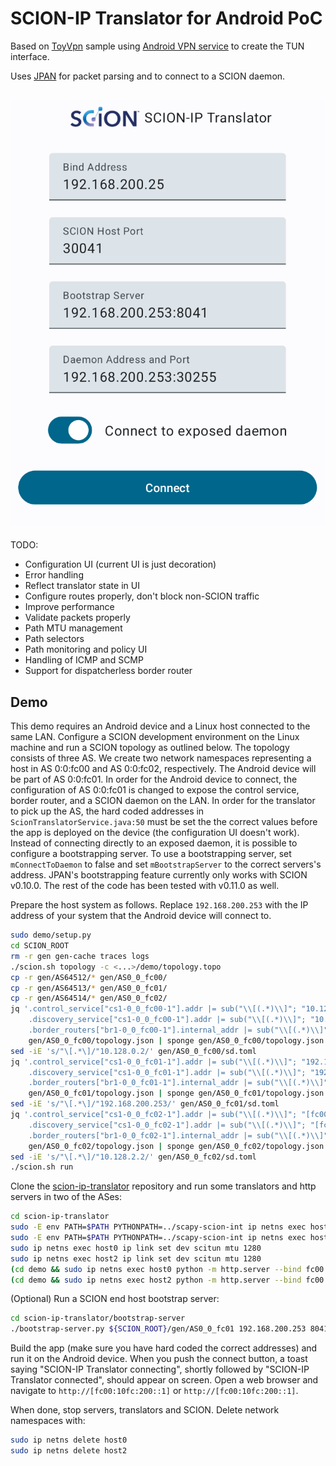 SCION-IP Translator for Android PoC
===================================

Based on [ToyVpn] sample using [Android VPN service] to create the TUN interface.

Uses [JPAN] for packet parsing and to connect to a SCION daemon.

[ToyVpn]: https://android.googlesource.com/platform/development/+/refs/heads/main/samples/ToyVpn?autodive=0%2F
[Android VPN service]: https://developer.android.com/develop/connectivity/vpn#service
[JPAN]: https://github.com/scionproto-contrib/jpan

![Screenshot](screenshot.png)
---

TODO:
- Configuration UI (current UI is just decoration)
- Error handling
- Reflect translator state in UI
- Configure routes properly, don't block non-SCION traffic
- Improve performance
- Validate packets properly
- Path MTU management
- Path selectors
- Path monitoring and policy UI
- Handling of ICMP and SCMP
- Support for dispatcherless border router

Demo
----
This demo requires an Android device and a Linux host connected to the same LAN. Configure a SCION
development environment on the Linux machine and run a SCION topology as outlined below. The
topology consists of three AS. We create two network namespaces representing a host in AS 0:0:fc00
and AS 0:0:fc02, respectively. The Android device will be part of AS 0:0:fc01. In order for the
Android device to connect, the configuration of AS 0:0:fc01 is changed to expose the control
service, border router, and a SCION daemon on the LAN. In order for the translator to pick up the
AS, the hard coded addresses in `ScionTranslatorService.java:50` must be set the the correct values
before the app is deployed on the device (the configuration UI doesn't work). Instead of connecting
directly to an exposed daemon, it is possible to configure a bootstrapping server. To use a
bootstrapping server, set `mConnectToDaemon` to false and set `mBootstrapServer` to the correct
servers's address. JPAN's bootstrapping feature currently only works with SCION v0.10.0. The rest
of the code has been tested with v0.11.0 as well.

Prepare the host system as follows. Replace `192.168.200.253` with the IP address of your system
that the Android device will connect to.
```bash
sudo demo/setup.py
cd SCION_ROOT
rm -r gen gen-cache traces logs
./scion.sh topology -c <...>/demo/topology.topo
cp -r gen/AS64512/* gen/AS0_0_fc00/
cp -r gen/AS64513/* gen/AS0_0_fc01/
cp -r gen/AS64514/* gen/AS0_0_fc02/
jq '.control_service["cs1-0_0_fc00-1"].addr |= sub("\\[(.*)\\]"; "10.128.0.2") |
    .discovery_service["cs1-0_0_fc00-1"].addr |= sub("\\[(.*)\\]"; "10.128.0.2") |
    .border_routers["br1-0_0_fc00-1"].internal_addr |= sub("\\[(.*)\\]"; "10.128.0.2")' \
    gen/AS0_0_fc00/topology.json | sponge gen/AS0_0_fc00/topology.json
sed -iE 's/"\[.*\]/"10.128.0.2/' gen/AS0_0_fc00/sd.toml
jq '.control_service["cs1-0_0_fc01-1"].addr |= sub("\\[(.*)\\]"; "192.168.200.253") |
    .discovery_service["cs1-0_0_fc01-1"].addr |= sub("\\[(.*)\\]"; "192.168.200.253") |
    .border_routers["br1-0_0_fc01-1"].internal_addr |= sub("\\[(.*)\\]"; "192.168.200.253")' \
    gen/AS0_0_fc01/topology.json | sponge gen/AS0_0_fc01/topology.json
sed -iE 's/"\[.*\]/"192.168.200.253/' gen/AS0_0_fc01/sd.toml
jq '.control_service["cs1-0_0_fc02-1"].addr |= sub("\\[(.*)\\]"; "[fc00:10fc:200::2]") |
    .discovery_service["cs1-0_0_fc02-1"].addr |= sub("\\[(.*)\\]"; "[fc00:10fc:200::2]") |
    .border_routers["br1-0_0_fc02-1"].internal_addr |= sub("\\[(.*)\\]"; "[fc00:10fc:200::2]")' \
    gen/AS0_0_fc02/topology.json | sponge gen/AS0_0_fc02/topology.json
sed -iE 's/"\[.*\]/"10.128.2.2/' gen/AS0_0_fc02/sd.toml
./scion.sh run
```

Clone the [scion-ip-translator](https://github.com/netsys-lab/scion-ip-translator) repository and
run some translators and http servers in two of the ASes:
```bash
cd scion-ip-translator
sudo -E env PATH=$PATH PYTHONPATH=../scapy-scion-int ip netns exec host0 ./scitun.py 10.128.0.1 veth0 -d 10.128.0.2:30255
sudo -E env PATH=$PATH PYTHONPATH=../scapy-scion-int ip netns exec host2 ./scitun.py fc00:10fc:200::1/64 veth4 -d 10.128.2.2:30255
sudo ip netns exec host0 ip link set dev scitun mtu 1280
sudo ip netns exec host2 ip link set dev scitun mtu 1280
(cd demo && sudo ip netns exec host0 python -m http.server --bind fc00:10fc::ffff:a80:1 80)
(cd demo && sudo ip netns exec host2 python -m http.server --bind fc00:10fc:200::1 80)
```

(Optional) Run a SCION end host bootstrap server:
```bash
cd scion-ip-translator/bootstrap-server
./bootstrap-server.py ${SCION_ROOT}/gen/AS0_0_fc01 192.168.200.253 8041
```

Build the app (make sure you have hard coded the correct addresses) and run it on the Android
device. When you push the connect button, a toast saying "SCION-IP Translator connecting", shortly
followed by "SCION-IP Translator connected", should appear on screen. Open a web browser and
navigate to `http://[fc00:10fc:200::1]` or `http://[fc00:10fc:200::1]`.

When done, stop servers, translators and SCION. Delete network namespaces with:
```bash
sudo ip netns delete host0
sudo ip netns delete host2
```

